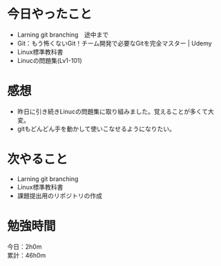 # 今日やったこと
* Larning git branching　途中まで
* Git：もう怖くないGit！チーム開発で必要なGitを完全マスター | Udemy
* Linux標準教科書
* Linucの問題集(Lv1-101)
# 感想
* 昨日に引き続きLinucの問題集に取り組みました。覚えることが多くて大変。
* gitもどんどん手を動かして使いこなせるようになりたい。

# 次やること
* Larning git branching
* Linux標準教科書
* 課題提出用のリポジトリの作成

# 勉強時間
今日：2h0m  
累計：46h0m